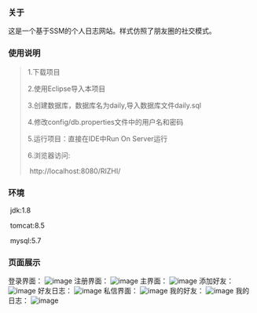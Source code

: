 ### 关于

这是一个基于SSM的个人日志网站。样式仿照了朋友圈的社交模式。

### 使用说明

> 1.下载项目
>
> 2.使用Eclipse导入本项目
>
> 3.创建数据库，数据库名为daily,导入数据库文件daily.sql
>
> 4.修改config/db.properties文件中的用户名和密码
>
> 5.运行项目：直接在IDE中Run On Server运行
>
> 6.浏览器访问:
>
> ​		http://localhost:8080/RIZHI/

### 环境

​		jdk:1.8

​		tomcat:8.5

​		mysql:5.7

### 页面展示

登录界面：
![image](http://github.com/PBlithe/PersonLog/blob/master/img/login.jpg)
注册界面：
![image](http://github.com/PBlithe/PersonLog/blob/master/img/register.jpg)
主界面：
![image](http://github.com/PBlithe/PersonLog/blob/master/img/home.jpg)
添加好友：
![image](http://github.com/PBlithe/PersonLog/blob/master/img/addfriend.jpg)
好友日志：
![image](http://github.com/PBlithe/PersonLog/blob/master/img/friendjournal.jpg)
私信界面：
![image](http://github.com/PBlithe/PersonLog/blob/master/img/letter.jpg)
我的好友：
![image](http://github.com/PBlithe/PersonLog/blob/master/img/myfriends.jpg)
我的日志：
![image](http://github.com/PBlithe/PersonLog/blob/master/img/myjournal.jpg)